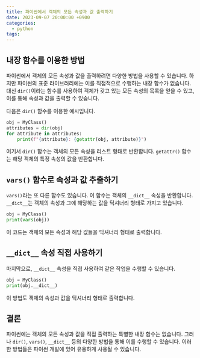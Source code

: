 ```yaml
---
title: 파이썬에서 객체의 모든 속성과 값 출력하기
date: 2023-09-07 20:00:00 +0900
categories:
  - python
tags:
---
```


## 내장 함수를 이용한 방법

파이썬에서 객체의 모든 속성과 값을 출력하려면 다양한 방법을 사용할 수 있습니다. 하지만 파이썬의 표준 라이브러리에는 이를 직접적으로 수행하는 내장 함수가 없습니다. 대신 `dir()`이라는 함수를 사용하여 객체가 갖고 있는 모든 속성의 목록을 얻을 수 있고, 이를 통해 속성과 값을 출력할 수 있습니다.

다음은 `dir()` 함수를 이용한 예시입니다.

```python
obj = MyClass()
attributes = dir(obj)
for attribute in attributes:
    print(f"{attribute}: {getattr(obj, attribute)}")
```

여기서 `dir()` 함수는 객체의 모든 속성을 리스트 형태로 반환합니다. `getattr()` 함수는 해당 객체의 특정 속성의 값을 반환합니다.

## `vars()` 함수로 속성과 값 추출하기

`vars()`라는 또 다른 함수도 있습니다. 이 함수는 객체의 `__dict__` 속성을 반환합니다. `__dict__`는 객체의 속성과 그에 해당하는 값을 딕셔너리 형태로 가지고 있습니다. 

```python
obj = MyClass()
print(vars(obj))
```

이 코드는 객체의 모든 속성과 해당 값들을 딕셔너리 형태로 출력합니다.

## `__dict__` 속성 직접 사용하기

마지막으로, `__dict__` 속성을 직접 사용하여 같은 작업을 수행할 수 있습니다.

```python
obj = MyClass()
print(obj.__dict__)
```

이 방법도 객체의 속성과 값을 딕셔너리 형태로 출력합니다.

## 결론

파이썬에는 객체의 모든 속성과 값을 직접 출력하는 특별한 내장 함수는 없습니다. 그러나 `dir()`, `vars()`, `__dict__` 등의 다양한 방법을 통해 이를 수행할 수 있습니다. 이러한 방법들은 파이썬 개발에 있어 유용하게 사용될 수 있습니다.
